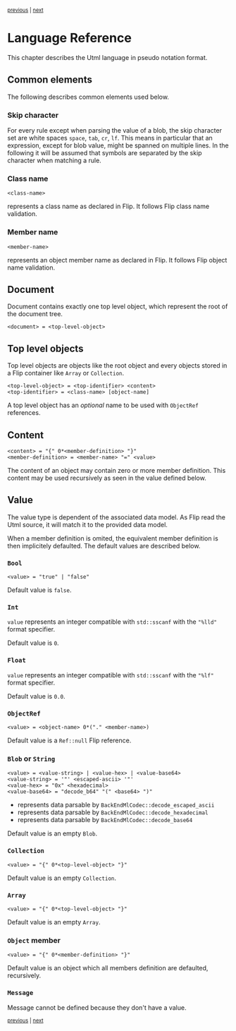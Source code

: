 <p><sup><a href="overview.md">previous</a> | <a href="using.md">next</a></sup></p>

<h1>Language Reference</h1>

<p>This chapter describes the Utml language in pseudo notation format.</p>

<h2 id="common">Common elements</h2>

<p>The following describes common elements used below.</p>

<h3 id="common-skip">Skip character</h3>

<p>For every rule except when parsing the value of a blob, the skip character set are white spaces <code>space</code>, <code>tab</code>, <code>cr</code>, <code>lf</code>. This means in particular that an expression, except for blob value, might be spanned on multiple lines. In the following it will be assumed that symbols are separated by the skip character when matching a rule.</p>

<h3 id="common-class">Class name</h3>

```
<class-name>
```

<p><code><class-name></code> represents a class name as declared in Flip. It follows Flip class name validation.</p>

<h3 id="common-member">Member name</h3>

```
<member-name>
```

<p><code><member-name></code> represents an object member name as declared in Flip. It follows Flip object name validation.</p>

<h2 id="document">Document</h2>

<p>Document contains exactly one top level object, which represent the root of the document tree.</p>

```
<document> = <top-level-object>
```

<h2 id="top">Top level objects</h2>

<p>Top level objects are objects like the root object and every objects stored in a Flip container like <code>Array</code> or <code>Collection</code>.</p>

```
<top-level-object> = <top-identifier> <content>
<top-identifier> = <class-name> [object-name]
```

<p>A top level object has an <em>optional</em> name to be used with <code>ObjectRef</code> references.</p>

<h2 id="content">Content</h2>

```
<content> = "{" 0*<member-definition> "}"
<member-definition> = <member-name> "=" <value>
```

<p>The content of an object may contain zero or more member definition. This content may be used recursively as seen in the value defined below.</p>

<h2 id="value">Value</h2>

<p>The value type is dependent of the associated data model. As Flip read the Utml source, it will match it to the provided data model.</p>

<p>When a member definition is omited, the equivalent member definition is then implicitely defaulted. The default values are described below.</p>

<h3 id="value-bool"><code>Bool</code></h3>

```
<value> = "true" | "false"
```

<p>Default value is <code>false</code>.</p>

<h3 id="value-int"><code>Int</code></h3>

<p><code>value</code> represents an integer compatible with <code>std::sscanf</code> with the <code>"%lld"</code> format specifier.</p>

<p>Default value is <code>0</code>.</p>

<h3 id="value-float"><code>Float</code></h3>

<p><code>value</code> represents an integer compatible with <code>std::sscanf</code> with the <code>"%lf"</code> format specifier.</p>

<p>Default value is <code>0.0</code>.</p>

<h3 id="value-object"><code>ObjectRef</code></h3>

```
<value> = <object-name> 0*("." <member-name>)
```

<p>Default value is a <code>Ref::null</code> Flip reference.</p>

<h3 id="value-blob"><code>Blob</code> or <code>String</code></h3>

```
<value> = <value-string> | <value-hex> | <value-base64>
<value-string> = '"' <escaped-ascii> '"'
<value-hex> = "0x" <hexadecimal>
<value-base64> = "decode_b64" "(" <base64> ")"
```

<ul>
<li><code><escaped-ascii></code> represents data parsable by <code>BackEndMlCodec::decode_escaped_ascii</code></li>
<li><code><hexadecimal></code> represents data parsable by <code>BackEndMlCodec::decode_hexadecimal</code></li>
<li><code><base64></code> represents data parsable by <code>BackEndMlCodec::decode_base64</code></li>
</ul>

<p>Default value is an empty <code>Blob</code>.</p>

<h3 id="value-collection"><code>Collection</code></h3>

```
<value> = "{" 0*<top-level-object> "}"
```

<p>Default value is an empty <code>Collection</code>.</p>

<h3 id="value-array"><code>Array</code></h3>

```
<value> = "{" 0*<top-level-object> "}"
```

<p>Default value is an empty <code>Array</code>.</p>

<h3 id="value-array"><code>Object</code> member</h3>

```
<value> = "{" 0*<member-definition> "}"
```

<p>Default value is an object which all members definition are defaulted, recursively.</p>

<h3 id="value-message"><code>Message</code></h3>

<p>Message cannot be defined because they don't have a value.</p>

<p><sup><a href="overview.md">previous</a> | <a href="using.md">next</a></sup></p>

